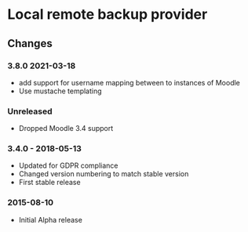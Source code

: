 # Local remote backup provider
## Changes

### 3.8.0 2021-03-18
- add support for username mapping between to instances of Moodle
- Use mustache templating

### Unreleased
- Dropped Moodle 3.4 support

### 3.4.0 - 2018-05-13

- Updated for GDPR compliance
- Changed version numbering to match stable version
- First stable release

### 2015-08-10

- Initial Alpha release
